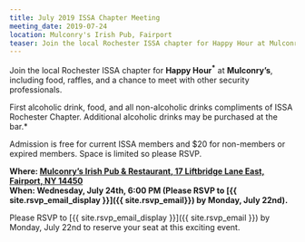 ```yaml
---
title: July 2019 ISSA Chapter Meeting
meeting_date: 2019-07-24
location: Mulconry's Irish Pub, Fairport
teaser: Join the local Rochester ISSA chapter for Happy Hour at Mulconry’s, including food, raffles, and a chance to meet with other security professionals.
---
```

Join the local Rochester ISSA chapter for **Happy Hour<sup>*</sup>** at **Mulconry’s**, including food, raffles, and a chance to meet with other security professionals.

*<sup>*</sup> First alcoholic drink, food, and all non-alcoholic drinks compliments of ISSA Rochester Chapter. Additional alcoholic drinks may be purchased at the bar.*

Admission is free for current ISSA members and $20 for non-members or expired members. Space is limited so please RSVP.

**Where:  [Mulconry’s Irish Pub & Restaurant, 17 Liftbridge Lane East, Fairport, NY 14450](https://goo.gl/maps/xe98ArPzLmE2)<br>
When:  Wednesday, July 24th, 6:00 PM  (Please RSVP to [{{ site.rsvp_email_display }}]({{ site.rsvp_email}}) by Monday, July 22nd).**

Please RSVP to [{{ site.rsvp_email_display }}]({{ site.rsvp_email }}) by Monday, July 22nd to reserve your seat at this exciting event.
